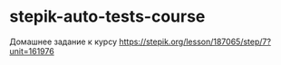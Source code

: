 ﻿# stepik-auto-tests-course
Домашнее задание к курсу
https://stepik.org/lesson/187065/step/7?unit=161976
